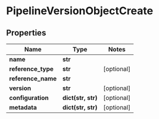 # PipelineVersionObjectCreate

## Properties
Name | Type | Notes
------------ | ------------- | -------------
**name** | **str** |
**reference_type** | **str** | [optional]
**reference_name** | **str** |
**version** | **str** | [optional]
**configuration** | **dict(str, str)** | [optional]
**metadata** | **dict(str, str)** | [optional]


